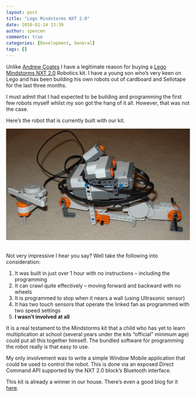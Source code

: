 ```yaml
---
layout: post
title: "Lego Mindstorms NXT 2.0"
date: 2010-01-14 13:39
author: spencen
comments: true
categories: [Development, General]
tags: []
---
```

<P>Unlike <A href="http://blogs.msdn.com/acoat/archive/2010/01/13/lego-mindstorms-nxt2-0-trophybot.aspx">Andrew Coates</A> I have a legitimate reason for buying a <A href="http://mindstorms.lego.com/eng/default.aspx">Lego Mindstorms NXT 2.0</A> Robotics kit. I have a young son who’s very keen on Lego and has been building his own robots out of cardboard and Sellotape for the last three months.</P>
<P>I must admit that I had expected to be building and programming the first few robots myself whilst my son got the hang of it all. However, that was not the case. </P>
<P>Here’s the robot that is currently built with our kit.</P>
<P><A href="$MindstormsCrawlerwithFan11.png"></A><IMG src="/images/Mindstorms Crawler with Fan.png?a=65">&nbsp;</P>
<P>Not very impressive I hear you say? Well take the following into consideration:</P>
<OL>
<LI>It was built in just over 1 hour with no instructions – including the programming </LI>
<LI>It can crawl quite effectively – moving forward and backward with no wheels </LI>
<LI>It is programmed to stop when it nears a wall (using Ultrasonic sensor) </LI>
<LI>It has two touch sensors that operate the linked fan as programmed with two speed settings </LI>
<LI><STRONG>I wasn’t involved at all</STRONG> </LI></OL>
<P>It is a real testament to the Mindstorms kit that a child who has yet to learn multiplication at school (several years under the kits “official” minimum age) could put all this together himself. The bundled software for programming the robot really is that easy to use. </P>
<P>My only involvement was to write a simple Window Mobile application that could be used to control the robot. This is done via an exposed Direct Command API supported by the NXT 2.0 block’s Bluetooth interface.</P>
<P>This kit is already a winner in our house. There’s even a good blog for it <A href="http://thenxtstep.blogspot.com/">here</A>.</P>

